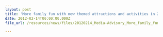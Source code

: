```yaml
---
layout: post
title: 'More family fun with new themed attractions and activities in 2012'
date: 2012-02-14T00:00:00.000Z
file_url: /resources/news/files/20120214_Media-Advisory_More_family_fun_with_new_themed_attractions_and_activities_in_2012.pdf

---
```


